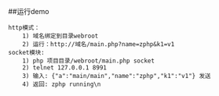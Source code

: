 ##运行demo

    http模式：
        1) 域名绑定到目录webroot
        2) 运行：http://域名/main.php?name=zphp&k1=v1
    socket模块:
        1) php 项目目录/webroot/main.php socket
        2) telnet 127.0.0.1 8991
        3) 输入: {"a":"main/main","name":"zphp","k1":"v1"} 发送
        4) 返回: zphp running\n